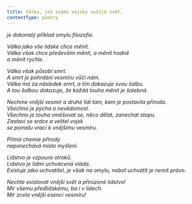 ```yaml
---
title: Válka, jež svými vojsky sužuje svět,
contentType: poetry
---
```


<section>

_je dokonalý příklad omylu filozofie._

</section>

<section>

_Válka jako vše lidské chce měnit.  
Válka však chce především měnit, a měnit hodně  
a měnit rychle._

</section>

<section>

_Válka však působí smrt.  
A smrt je pohrdání vesmíru vůči nám.  
Válka má za následek smrt, a tím dokazuje svou šalbu.  
A tou šalbou dokazuje, že každá touha měnit je šalebná._

</section>

<section>

_Nechme vnější vesmír a druhé lidi tam, kam je postavila příroda.  
Všechno je pýcha a nevědomost.  
Všechno je touha vměšovat se, něco dělat, zanechat stopu.  
Zastaví se srdce a velitel vojsk  
se pomalu vrací k vnějšímu vesmíru._

</section>

<section>

_Přímá chemie přírody  
neponechává místo myšlení._

</section>

<section>

_Lidstvo je vzpoura otroků.  
Lidstvo je lidmi uchvácená vláda.  
Existuje jako uchvatitel, je však na omylu, neboť uchvátit je nemít právo._

</section>

<section>

_Nechte existovat vnější svět a přirozené lidstvo!  
Mír všemu předlidskému, ba i v lidech.  
Mír zcela vnější esenci vesmíru!_

</section>
